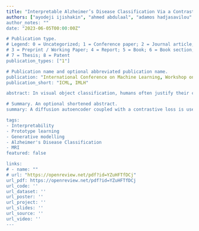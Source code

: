 ```yaml
---
title: "Interpretable Alzheimer’s Disease Classification Via a Contrastive Diffusion Autoencoder"
authors: ["ayodeji ijishakin", "ahmed abdulaal", "adamos hadjasavilou" sophie_martin", "admin"]
author_notes: ""
date: "2023-06-05T00:00:00Z"

# Publication type.
# Legend: 0 = Uncategorized; 1 = Conference paper; 2 = Journal article;
# 3 = Preprint / Working Paper; 4 = Report; 5 = Book; 6 = Book section;
# 7 = Thesis; 8 = Patent
publication_types: ["1"]

# Publication name and optional abbreviated publication name.
publication: "International Conference on Machine Learning, Workshop on Interpretable Machine Learning in Healthcare"
publication_short: "ICML, IMLH"

abstract: In visual object classification, humans often justify their choices by comparing objects to prototypical examples within that class. We may therefore increase the interpretability of deep learning models by imbuing them with a similar style of reasoning. In this work, we apply this principle by classifying Alzheimer's Disease based on the similarity of images to training examples within the latent space. We use a contrastive loss combined with a diffusion autoencoder backbone, to produce a semantically meaningful latent space, such that neighbouring latents have similar image-level features. We achieve a classification accuracy comparable to black box approaches on a dataset of 2D MRI images, whilst producing human interpretable model explanations. Therefore, this work stands as a contribution to the pertinent development of accurate and interpretable deep learning within medical imaging. 

# Summary. An optional shortened abstract.
summary: A diffusion autoencoder coupled with a contrastive loss is used to produce accurate and interpretable MR image classifications of Alzheimer's Disease. 

tags:
- Interpretability 
- Prototype learning 
- Generative modelling 
- Alzheimer's Disease Classification  
- MRI
featured: false

links:
# - name: ""
# url: "https://openreview.net/pdf?id=YZuHFTfDCj"
url_pdf: https://openreview.net/pdf?id=YZuHFTfDCj
url_code: ''
url_dataset: ''
url_poster: ''
url_project: ''
url_slides: ''
url_source: ''
url_video: ''
---
```

